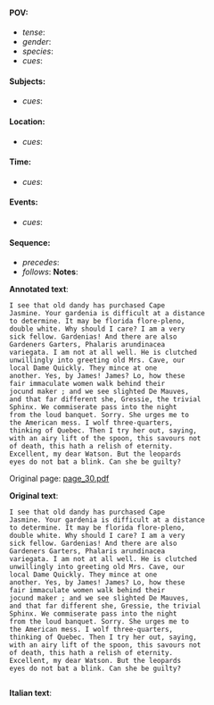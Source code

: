 #### POV: 
  - *tense*:
  - *gender*:
  - *species*:
  - *cues*:
#### Subjects:
  - *cues*:
#### Location:
  - *cues*:
#### Time:
  - *cues*:
#### Events:
  - *cues*:
#### Sequence:
  - *precedes*: 
  - *follows*:
**Notes**:


**Annotated text**:
```
I see that old dandy has purchased Cape 
Jasmine. Your gardenia is difficult at a distance 
to determine. It may be florida flore-pleno, 
double white. Why should I care? I am a very 
sick fellow. Gardenias! And there are also 
Gardeners Garters, Phalaris arundinacea 
variegata. I am not at all well. He is clutched 
unwillingly into greeting old Mrs. Cave, our 
local Dame Quickly. They mince at one 
another. Yes, by James! James? Lo, how these 
fair immaculate women walk behind their 
jocund maker ; and we see slighted De Mauves, 
and that far different she, Gressie, the trivial 
Sphinx. We commiserate pass into the night 
from the loud banquet. Sorry. She urges me to 
the American mess. I wolf three-quarters, 
thinking of Quebec. Then I try her out, saying, 
with an airy lift of the spoon, this savours not 
of death, this hath a relish of eternity. 
Excellent, my dear Watson. But the leopards 
eyes do not bat a blink. Can she be guilty? 
```

Original page:
[page_30.pdf](https://github.com/vigji/cainjb/blob/main/source_material/pages/page_30.pdf)

**Original text**:
```
I see that old dandy has purchased Cape 
Jasmine. Your gardenia is difficult at a distance 
to determine. It may be florida flore-pleno, 
double white. Why should I care? I am a very 
sick fellow. Gardenias! And there are also 
Gardeners Garters, Phalaris arundinacea 
variegata. I am not at all well. He is clutched 
unwillingly into greeting old Mrs. Cave, our 
local Dame Quickly. They mince at one 
another. Yes, by James! James? Lo, how these 
fair immaculate women walk behind their 
jocund maker ; and we see slighted De Mauves, 
and that far different she, Gressie, the trivial 
Sphinx. We commiserate pass into the night 
from the loud banquet. Sorry. She urges me to 
the American mess. I wolf three-quarters, 
thinking of Quebec. Then I try her out, saying, 
with an airy lift of the spoon, this savours not 
of death, this hath a relish of eternity. 
Excellent, my dear Watson. But the leopards 
eyes do not bat a blink. Can she be guilty? 
```

```
```

**Italian text**:
```
```

